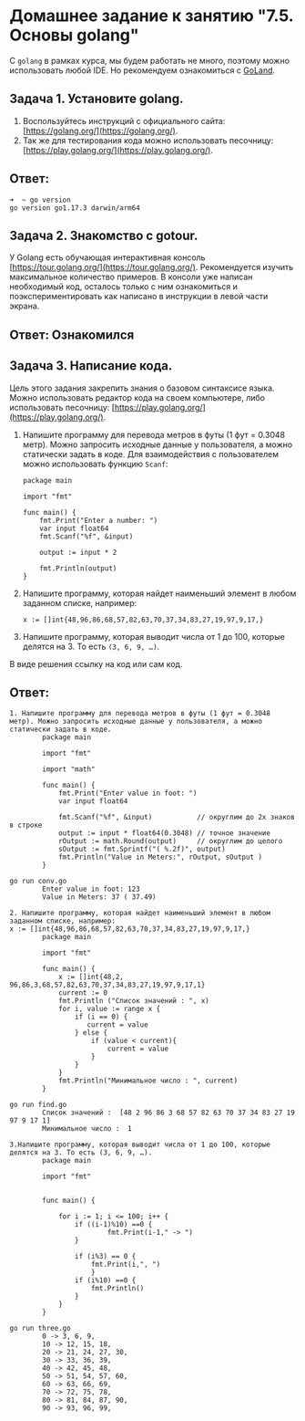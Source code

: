 # Домашнее задание к занятию "7.5. Основы golang"

С `golang` в рамках курса, мы будем работать не много, поэтому можно использовать любой IDE. 
Но рекомендуем ознакомиться с [GoLand](https://www.jetbrains.com/ru-ru/go/).  

## Задача 1. Установите golang.
1. Воспользуйтесь инструкций с официального сайта: [https://golang.org/](https://golang.org/).
2. Так же для тестирования кода можно использовать песочницу: [https://play.golang.org/](https://play.golang.org/).

## Ответ:
```
➜  ~ go version
go version go1.17.3 darwin/arm64
```

## Задача 2. Знакомство с gotour.
У Golang есть обучающая интерактивная консоль [https://tour.golang.org/](https://tour.golang.org/). 
Рекомендуется изучить максимальное количество примеров. В консоли уже написан необходимый код, 
осталось только с ним ознакомиться и поэкспериментировать как написано в инструкции в левой части экрана.  

## Ответ: Ознакомился

## Задача 3. Написание кода. 
Цель этого задания закрепить знания о базовом синтаксисе языка. Можно использовать редактор кода 
на своем компьютере, либо использовать песочницу: [https://play.golang.org/](https://play.golang.org/).

1. Напишите программу для перевода метров в футы (1 фут = 0.3048 метр). Можно запросить исходные данные 
у пользователя, а можно статически задать в коде.
    Для взаимодействия с пользователем можно использовать функцию `Scanf`:
    ```
    package main
    
    import "fmt"
    
    func main() {
        fmt.Print("Enter a number: ")
        var input float64
        fmt.Scanf("%f", &input)
    
        output := input * 2
    
        fmt.Println(output)    
    }
    ```
 
1. Напишите программу, которая найдет наименьший элемент в любом заданном списке, например:
    ```
    x := []int{48,96,86,68,57,82,63,70,37,34,83,27,19,97,9,17,}
    ```
1. Напишите программу, которая выводит числа от 1 до 100, которые делятся на 3. То есть `(3, 6, 9, …)`.

В виде решения ссылку на код или сам код. 

## Ответ: 
```
1. Напишите программу для перевода метров в футы (1 фут = 0.3048 метр). Можно запросить исходные данные у пользователя, а можно статически задать в коде.
        package main
        
        import "fmt"
        
        import "math"
        
        func main() {
            fmt.Print("Enter value in foot: ")
            var input float64
            
            fmt.Scanf("%f", &input)           // округлим до 2х знаков в строке
            output := input * float64(0.3048) // точное значение 
            rOutput := math.Round(output)     // округлим до целого
            sOutput := fmt.Sprintf("( %.2f)", output)
            fmt.Println("Value in Meters:", rOutput, sOutput )    
        }

go run conv.go
        Enter value in foot: 123
        Value in Meters: 37 ( 37.49)

2. Напишите программу, которая найдет наименьший элемент в любом заданном списке, например:
x := []int{48,96,86,68,57,82,63,70,37,34,83,27,19,97,9,17,}
        package main
        
        import "fmt"
        
        func main() {
            x := []int{48,2, 96,86,3,68,57,82,63,70,37,34,83,27,19,97,9,17,1}
            current := 0
            fmt.Println ("Список значений : ", x)
            for i, value := range x {
                if (i == 0) {
                   current = value 
                } else {
                    if (value < current){
                        current = value
                    }
                }
            }
            fmt.Println("Минимальное число : ", current)
        }

go run find.go
        Список значений :  [48 2 96 86 3 68 57 82 63 70 37 34 83 27 19 97 9 17 1]
        Минимальное число :  1

3.Напишите программу, которая выводит числа от 1 до 100, которые делятся на 3. То есть (3, 6, 9, …).
        package main
        
        import "fmt"
        
        
        func main() {
            
            for i := 1; i <= 100; i++ {
                if ((i-1)%10) ==0 {
                        fmt.Print(i-1," -> ")
                }            
                        
                if (i%3) == 0 {
                    fmt.Print(i,", ")
                    }
                if (i%10) ==0 {
                    fmt.Println()
                }
            }
        }

go run three.go
        0 -> 3, 6, 9, 
        10 -> 12, 15, 18, 
        20 -> 21, 24, 27, 30, 
        30 -> 33, 36, 39, 
        40 -> 42, 45, 48, 
        50 -> 51, 54, 57, 60, 
        60 -> 63, 66, 69, 
        70 -> 72, 75, 78, 
        80 -> 81, 84, 87, 90, 
        90 -> 93, 96, 99, 
```
